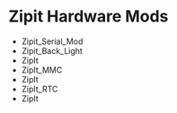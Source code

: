 # Zipit Hardware Mods
* Zipit_Serial_Mod
* Zipit_Back_Light
* ZipIt
* ZipIt_MMC
* ZipIt
* ZipIt_RTC
* ZipIt
